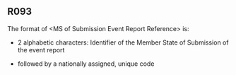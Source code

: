 ## R093
The format of &lt;MS of Submission Event Report Reference&gt; is:  
  
 - 2 alphabetic characters: Identifier of the Member State of Submission of the event report  
  
 - followed by a nationally assigned, unique code
